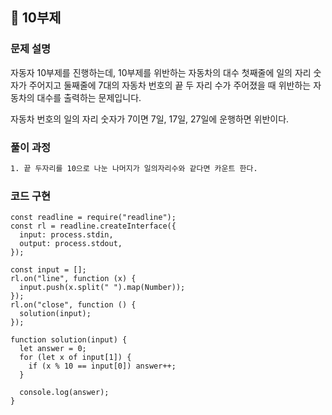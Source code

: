 ## 📍 10부제

### 문제 설명

자동자 10부제를 진행하는데, 10부제를 위반하는 자동차의 대수 첫째줄에 일의 자리 숫자가 주어지고 둘째줄에 7대의 자동차 번호의 끝 두 자리 수가 주어졌을 때 위반하는 자동차의 대수를 출력하는 문제입니다.<br>

자동차 번호의 일의 자리 숫자가 7이면 7일, 17일, 27일에 운행하면 위반이다.<br>

### 풀이 과정

```txt
1. 끝 두자리를 10으로 나눈 나머지가 일의자리수와 같다면 카운트 한다.
```

### 코드 구현

```
const readline = require("readline");
const rl = readline.createInterface({
  input: process.stdin,
  output: process.stdout,
});

const input = [];
rl.on("line", function (x) {
  input.push(x.split(" ").map(Number));
});
rl.on("close", function () {
  solution(input);
});

function solution(input) {
  let answer = 0;
  for (let x of input[1]) {
    if (x % 10 == input[0]) answer++;
  }

  console.log(answer);
}
```
